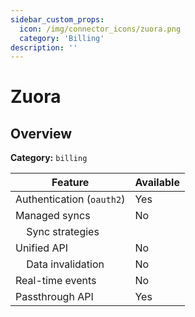 ```yaml
---
sidebar_custom_props:
  icon: /img/connector_icons/zuora.png
  category: 'Billing'
description: ''
---
```


# Zuora

## Overview

**Category:** `billing`

| Feature                              | Available |
| ------------------------------------ | --------- |
| Authentication (`oauth2`)            | Yes       |
| Managed syncs                        | No        |
| &nbsp;&nbsp;&nbsp; Sync strategies   |           |
| Unified API                          | No        |
| &nbsp;&nbsp;&nbsp; Data invalidation | No        |
| Real-time events                     | No        |
| Passthrough API                      | Yes       |
